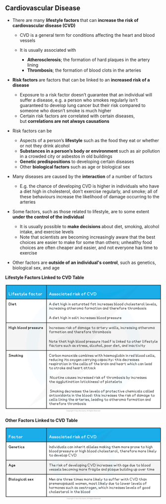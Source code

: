 Cardiovascular Disease
----------------------

* There are many <b>lifestyle factors </b>that can <b>increase the risk of cardiovascular disease (CVD)</b>

  + CVD is a general term for conditions affecting the heart and blood vessels
  + It is usually associated with

    - <b>Atherosclerosis</b>; the formation of hard plaques in the artery lining
    - <b>Thrombosis</b>; the formation of blood clots in the arteries
* <b>Risk factors </b>are factors that can be linked to an <b>increased risk of a disease</b>

  + Exposure to a risk factor doesn’t guarantee that an individual will suffer a disease, e.g. a person who smokes regularly isn’t guaranteed to develop lung cancer but their risk compared to someone who doesn’t smoke is much higher
  + Certain risk factors are correlated with certain diseases, but <b>correlations are not always causations</b>

* Risk factors can be

  + Aspects of a person’s <b>lifestyle</b> such as the food they eat or whether or not they drink alcohol
  + <b>Substances in a person’s body or environment </b>such as air pollution in a crowded city or asbestos in old buildings
  + <b>Genetic predispositions</b> to developing certain diseases
  + Other <b>biological factors</b> such as age or biological sex
* Many diseases are caused by the <b>interaction</b> of a number of factors

  + E.g. the chance of developing CVD is higher in individuals who have a diet high in cholesterol, don’t exercise regularly, and smoke; all of these behaviours increase the likelihood of damage occurring to the arteries
* Some factors, such as those related to lifestyle, are to some extent <b>under the control of the individual</b>

  + It is usually possible to <b>make decisions </b>about diet, smoking, alcohol intake, and exercise levels
  + Note that scientists are becoming increasingly aware that the best choices are easier to make for some than others; unhealthy food choices are often cheaper and easier, and not everyone has time to exercise
* Other factors are <b>outside of an individual's control</b>, such as genetics, biological sex, and age

<b>Lifestyle Factors Linked to CVD Table</b>

![lifestyle-factors-linked-to-cvd-table](lifestyle-factors-linked-to-cvd-table.png)

<b>Other Factors Linked to CVD Table</b>

![other-factors-linked-to-cvd-table](other-factors-linked-to-cvd-table.png)